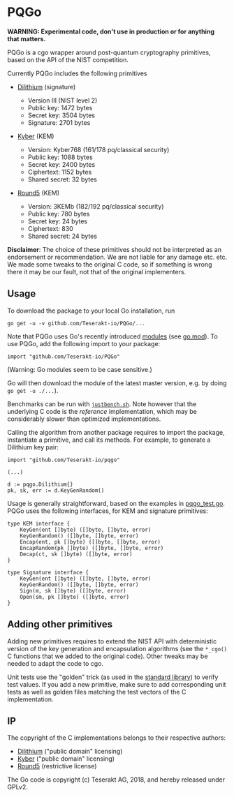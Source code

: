 # PQGo

**WARNING: Experimental code, don't use in production or for anything that matters.**

PQGo is a cgo wrapper around post-quantum cryptography primitives, based on the API of the NIST competition.

Currently PQGo includes the following primitives

* [Dilithium](https://pq-crystals.org/dilithium/index.shtml) (signature)
    * Version III (NIST level 2)
    * Public key: 1472 bytes
    * Secret key: 3504 bytes
    * Signature: 2701 bytes

* [Kyber](https://pq-crystals.org/kyber/index.shtml) (KEM)
    * Version: Kyber768 (161/178 pq/classical security)
    * Public key: 1088 bytes
    * Secret key: 2400 bytes
    * Ciphertext: 1152 bytes
    * Shared secret: 32 bytes

* [Round5](https://round5.org/) (KEM)
    * Version: 3KEMb (182/192 pq/classical security)
    * Public key: 780 bytes
    * Secret key: 24 bytes
    * Ciphertext: 830
    * Shared secret: 24 bytes

**Disclaimer**: The choice of these primitives should not be interpreted as an endorsement or recommendation. We are not liable for any damage etc. etc. We made some tweaks to the original C code, so if something is wrong there it may be our fault, not that of the original implementers.


## Usage

To download the package to your local Go installation, run

```
go get -u -v github.com/Teserakt-io/PQGo/...
```

Note that PQGo uses Go's recently introduced
[modules](https://github.com/golang/go/wiki/Modules) (see
[go.mod](go.mod)). To use PQGo, add the following import to your
package:

```
import "github.com/Teserakt-io/PQGo"
```

(Warning: Go modules seem to be case sensitive.)

Go will then download the module of the latest master version, e.g. by
doing `go get -u ./...`).

Benchmarks can be run with [`justbench.sh`](justbench.sh). 
Note however that the underlying C code is the *reference* implementation, which may be considerably slower than optimized implementations.

Calling the algorithm from another package requires to import the package, instantiate a primitive, and call its methods. For example, to generate a Dilithium key pair:

```
import "github.com/Teserakt-io/pqgo"

(...)

d := pqgo.Dilithium{}
pk, sk, err := d.KeyGenRandom()

```

Usage is generally straightforward, based on the examples in [pqgo_test.go](pqgo_test.go).
PQGo uses the following interfaces, for KEM and signature primitives:
```
type KEM interface {
	KeyGen(ent []byte) ([]byte, []byte, error)
	KeyGenRandom() ([]byte, []byte, error)
	Encap(ent, pk []byte) ([]byte, []byte, error)
	EncapRandom(pk []byte) ([]byte, []byte, error)
	Decap(ct, sk []byte) ([]byte, error)
}

type Signature interface {
	KeyGen(ent []byte) ([]byte, []byte, error)
	KeyGenRandom() ([]byte, []byte, error)
	Sign(m, sk []byte) ([]byte, error)
	Open(sm, pk []byte) ([]byte, error)
}
```

## Adding other primitives

Adding new primitives requires to extend the NIST API with deterministic version of the key generation and encapsulation algorithms (see the `*_cgo()` C functions that we added to the original code).
Other tweaks may be needed to adapt the code to cgo.

Unit tests use the "golden" trick (as used in the [standard library](https://golang.org/src/cmd/gofmt/gofmt_test.go)) to verify test values.
If you add a new primitive, make sure to add corresponding unit tests as well as golden files matching the test vectors of the C implementation.

## IP

The copyright of the C implementations belongs to their respective authors:

* [Dilithium](https://github.com/pq-crystals/dilithium/blob/master/AUTHORS.md) ("public domain" licensing)
* [Kyber](https://github.com/pq-crystals/kyber/blob/master/AUTHORS) ("public domain" licensing)
* [Round5](https://github.com/mjosaarinen/r5nd_tiny/blob/master/LICENSE) (restrictive license)

The Go code is copyright (c) Teserakt AG, 2018, and hereby released under GPLv2.
